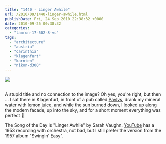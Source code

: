 ```yaml
---
title: "1440 - Linger Awhile"
url: /2010/09/1440-linger-awhile.html
publishDate: Fri, 24 Sep 2010 22:38:32 +0000
date: 2010-09-25 00:38:32
categories: 
  - "tamron-17-502-8-vc"
tags: 
  - "architecture"
  - "austria"
  - "carinthia"
  - "klagenfurt"
  - "karnten"
  - "nikon-d300"
---
```

<div class="container">
<div class="center"><a target="_blank" href="https://d25zfm9zpd7gm5.cloudfront.net/1200x1200/2010/20100923_133913_ps.jpg"><img src="https://d25zfm9zpd7gm5.cloudfront.net/0600x0600/2010/20100923_133913_ps.jpg" /></a></div>
</div>
<br />

A stupid title and no connection to the image? Oh yes, you're right, but then ... I sat there in Klagenfurt, in front of a pub called <a href="http://www.pavlvs.at/">Pavlvs</a>, drank my mineral water with lemon juice, and while the sun burned down, I looked up along the modern facade, up into the sky, and for a short moment everything was perfect 🙂

 The Song of the Day is "Linger Awhile" by Sarah Vaughn. <a target="_blank" href="http://www.youtube.com/watch?v=u74_uIhMPRM">YouTube</a> has a 1953 recording with orchestra, not bad, but I still prefer the version from the 1957 album "Swingin' Easy".
